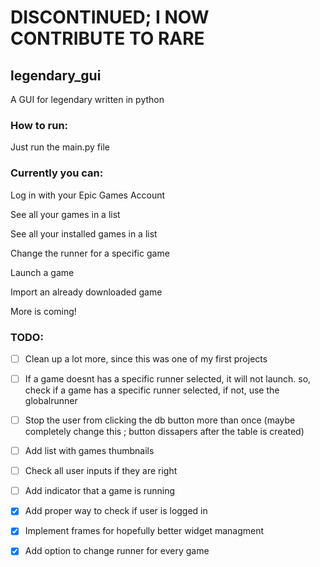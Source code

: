 # DISCONTINUED; I NOW CONTRIBUTE TO RARE

## legendary_gui
A GUI for legendary written in python

### How to run:
Just run the main.py file

### Currently you can:

Log in with your Epic Games Account

See all your games in a list

See all your installed games in a list

Change the runner for a specific game

Launch a game

Import an already downloaded game

More is coming!

### TODO: 
- [ ] Clean up a lot more, since this was one of my first projects

- [ ] If a game doesnt has a specific runner selected, it will not launch. so, check if a game has a specific runner selected, if not, use the globalrunner

- [ ] Stop the user from clicking the db button more than once (maybe completely change this ; button dissapers after the table is created)

- [ ] Add list with games thumbnails

- [ ] Check all user inputs if they are right

- [ ] Add indicator that a game is running

- [X] Add proper way to check if user is logged in

- [X] Implement frames for hopefully better widget managment

- [X] Add option to change runner for every game
